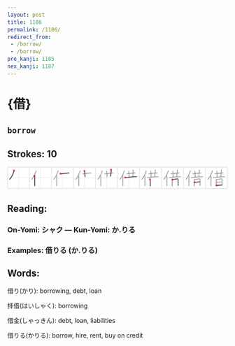 ```yaml
---
layout: post
title: 1186
permalink: /1186/
redirect_from:
 - /borrow/
 - /borrow/
pre_kanji: 1185
nex_kanji: 1187
---
```


# {借}

## `borrow`

## Strokes: 10

<div class="stroke"><img src="../images/E5809F.png" /></div>

## Reading:

### On-Yomi: シャク &mdash; Kun-Yomi: か.りる

### Examples: 借りる (か.りる)

## Words:

借り(かり): borrowing, debt, loan

拝借(はいしゃく): borrowing

借金(しゃっきん): debt, loan, liabilities

借りる(かりる): borrow, hire, rent, buy on credit
